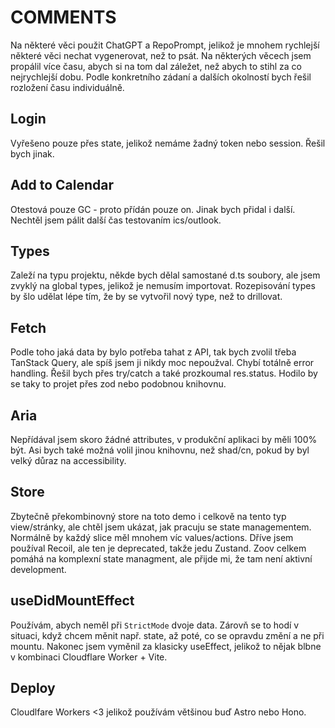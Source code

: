 # COMMENTS

Na některé věci použit ChatGPT a RepoPrompt, jelikož je mnohem rychlejší některé věci nechat vygenerovat, než to psát.
Na některých věcech jsem propálil více času, abych si na tom dal záležet, než abych to stihl za co nejrychlejší dobu.
Podle konkretního zádaní a dalších okolností bych řešil rozložení času individuálně.

## Login

Vyřešeno pouze přes state, jelikož nemáme žadný token nebo session. Řešil bych jinak.

## Add to Calendar

Otestová pouze GC - proto přídán pouze on. Jinak bych přidal i další. Nechtěl jsem pálit další čas testovaním ics/outlook.

## Types

Zaleží na typu projektu, někde bych dělal samostané d.ts soubory, ale jsem zvyklý na global types, jelikož je nemusím importovat.
Rozepisování types by šlo udělat lépe tím, že by se vytvořil nový type, než to drillovat.

## Fetch

Podle toho jaká data by bylo potřeba tahat z API, tak bych zvolil třeba TanStack Query, ale spíš jsem ji nikdy moc nepoužval.
Chybí totálně error handling. Řešil bych přes try/catch a také prozkoumal res.status. Hodilo by se taky to projet přes zod nebo podobnou knihovnu.

## Aria

Nepřídával jsem skoro žádné attributes, v produkční aplikaci by měli 100% být.
Asi bych také možná volil jinou knihovnu, než shad/cn, pokud by byl velký důraz na accessibility.

## Store

Zbytečně překombinovný store na toto demo i celkově na tento typ view/stránky, ale chtěl jsem ukázat, jak pracuju se state managementem.
Normálně by každý slice měl mnohem víc values/actions. Dříve jsem používal Recoil, ale ten je deprecated, takže jedu Zustand.
Zoov celkem pomáhá na komplexní state managment, ale přijde mi, že tam není aktivní development.


## useDidMountEffect

Používám, abych neměl při `StrictMode` dvoje data.
Zárovň se to hodí v situaci, když chcem měnit např. state, až poté, co se opravdu změní a ne při mountu.
Nakonec jsem vyměnil za klasicky useEffect, jelikož to nějak blbne v kombinaci Cloudflare Worker + Vite.

## Deploy

Cloudlfare Workers <3 jelikož používám většinou buď Astro nebo Hono.